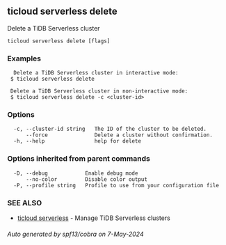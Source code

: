 ## ticloud serverless delete

Delete a TiDB Serverless cluster

```
ticloud serverless delete [flags]
```

### Examples

```
  Delete a TiDB Serverless cluster in interactive mode:
 $ ticloud serverless delete

 Delete a TiDB Serverless cluster in non-interactive mode:
 $ ticloud serverless delete -c <cluster-id>
```

### Options

```
  -c, --cluster-id string   The ID of the cluster to be deleted.
      --force               Delete a cluster without confirmation.
  -h, --help                help for delete
```

### Options inherited from parent commands

```
  -D, --debug            Enable debug mode
      --no-color         Disable color output
  -P, --profile string   Profile to use from your configuration file
```

### SEE ALSO

* [ticloud serverless](ticloud_serverless.md)	 - Manage TiDB Serverless clusters

###### Auto generated by spf13/cobra on 7-May-2024
